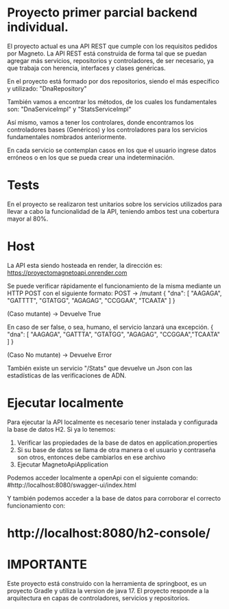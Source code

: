 Proyecto primer parcial backend individual.
=
El proyecto actual es una API REST que cumple con los requisitos pedidos por Magneto.
La API REST está construida de forma tal que se puedan agregar más servicios, repositorios y controladores, de ser 
necesario, ya que trabaja con herencia, interfaces y clases genéricas.

En el proyecto está formado por dos repositorios, siendo el más específico y utilizado: "DnaRepository"

También vamos a encontrar los métodos, de los cuales los fundamentales son: "DnaServiceImpl" y "StatsServiceImpl"

Así mismo, vamos a tener los controlares, donde encontramos los controladores bases (Genéricos) y los controladores
para los servicios fundamentales nombrados anteriormente.

En cada servicio se contemplan casos en los que el usuario ingrese datos erróneos o en los que se pueda crear una
indeterminación.

Tests
=
En el proyecto se realizaron test unitarios sobre los servicios utilizados para llevar a cabo la funcionalidad de la API, 
teniendo ambos test una cobertura mayor al 80%.

Host
=
La API esta siendo hosteada en render, la dirección es:
https://proyectomagnetoapi.onrender.com

Se puede verificar rápidamente el funcionamiento de la misma mediante un HTTP POST con el siguiente formato:
POST -> /mutant
{
"dna": [ "AAGAGA", "GATTTT", "GTATGG", "AGAGAG", "CCGGAA", "TCAATA" ]
}

(Caso mutante) -> Devuelve True

En caso de ser false, o sea, humano, el servicio lanzará una excepción.
{
"dna": [ "AAGAGA", "GATTTA", "GTATGG", "AGAGAG", "CCGGAA","TCAATA" ]
}

(Caso No mutante) -> Devuelve Error

También existe un servicio "/Stats" que devuelve un Json con las estadísticas de las verificaciones de ADN.

Ejecutar localmente
=
Para ejecutar la API localmente es necesario tener instalada y configurada la base de datos H2.
Si ya lo tenemos:
1. Verificar las propiedades de la base de datos en application.properties
2. Si su base de datos se llama de otra manera o el usuario y contraseña son otros, entonces debe cambiarlos en ese archivo
3. Ejecutar MagnetoApiApplication

Podemos acceder localmente a openApi con el siguiente comando:
#http://localhost:8080/swagger-ui/index.html 

Y también podemos acceder a la base de datos para corroborar el correcto funcionamiento con:
# http://localhost:8080/h2-console/

IMPORTANTE
=
Este proyecto está construido con la herramienta de springboot, es un proyecto Gradle y utiliza la version de java 17.
El proyecto responde a la arquitectura en capas de controladores, servicios y repositorios.
